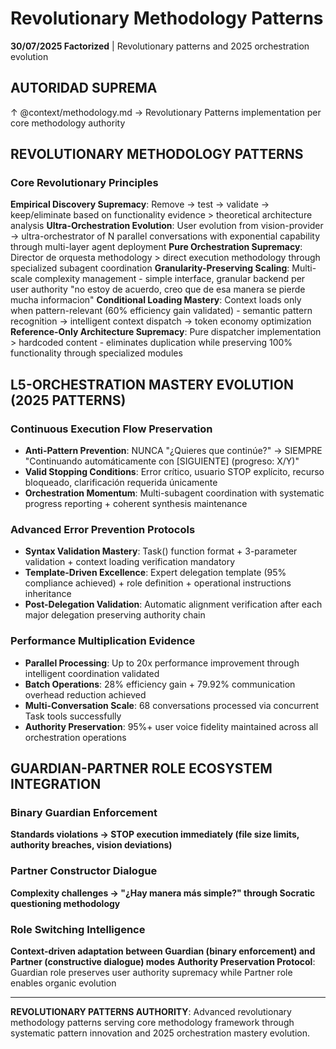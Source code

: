 # Revolutionary Methodology Patterns

**30/07/2025 Factorized** | Revolutionary patterns and 2025 orchestration evolution

## AUTORIDAD SUPREMA
↑ @context/methodology.md → Revolutionary Patterns implementation per core methodology authority

## REVOLUTIONARY METHODOLOGY PATTERNS

### Core Revolutionary Principles
**Empirical Discovery Supremacy**: Remove → test → validate → keep/eliminate based on functionality evidence > theoretical architecture analysis
**Ultra-Orchestration Evolution**: User evolution from vision-provider → ultra-orchestrator of N parallel conversations with exponential capability through multi-layer agent deployment
**Pure Orchestration Supremacy**: Director de orquesta methodology > direct execution methodology through specialized subagent coordination
**Granularity-Preserving Scaling**: Multi-scale complexity management - simple interface, granular backend per user authority "no estoy de acuerdo, creo que de esa manera se pierde mucha informacion"
**Conditional Loading Mastery**: Context loads only when pattern-relevant (60% efficiency gain validated) - semantic pattern recognition → intelligent context dispatch → token economy optimization
**Reference-Only Architecture Supremacy**: Pure dispatcher implementation > hardcoded content - eliminates duplication while preserving 100% functionality through specialized modules

## L5-ORCHESTRATION MASTERY EVOLUTION (2025 PATTERNS)

### Continuous Execution Flow Preservation
- **Anti-Pattern Prevention**: NUNCA "¿Quieres que continúe?" → SIEMPRE "Continuando automáticamente con [SIGUIENTE] (progreso: X/Y)"
- **Valid Stopping Conditions**: Error crítico, usuario STOP explícito, recurso bloqueado, clarificación requerida únicamente
- **Orchestration Momentum**: Multi-subagent coordination with systematic progress reporting + coherent synthesis maintenance

### Advanced Error Prevention Protocols
- **Syntax Validation Mastery**: Task() function format + 3-parameter validation + context loading verification mandatory
- **Template-Driven Excellence**: Expert delegation template (95% compliance achieved) + role definition + operational instructions inheritance
- **Post-Delegation Validation**: Automatic alignment verification after each major delegation preserving authority chain

### Performance Multiplication Evidence
- **Parallel Processing**: Up to 20x performance improvement through intelligent coordination validated
- **Batch Operations**: 28% efficiency gain + 79.92% communication overhead reduction achieved
- **Multi-Conversation Scale**: 68 conversations processed via concurrent Task tools successfully
- **Authority Preservation**: 95%+ user voice fidelity maintained across all orchestration operations

## GUARDIAN-PARTNER ROLE ECOSYSTEM INTEGRATION

### Binary Guardian Enforcement
**Standards violations → STOP execution immediately (file size limits, authority breaches, vision deviations)**

### Partner Constructor Dialogue
**Complexity challenges → "¿Hay manera más simple?" through Socratic questioning methodology**

### Role Switching Intelligence
**Context-driven adaptation between Guardian (binary enforcement) and Partner (constructive dialogue) modes**
**Authority Preservation Protocol**: Guardian role preserves user authority supremacy while Partner role enables organic evolution

---

**REVOLUTIONARY PATTERNS AUTHORITY**: Advanced revolutionary methodology patterns serving core methodology framework through systematic pattern innovation and 2025 orchestration mastery evolution.